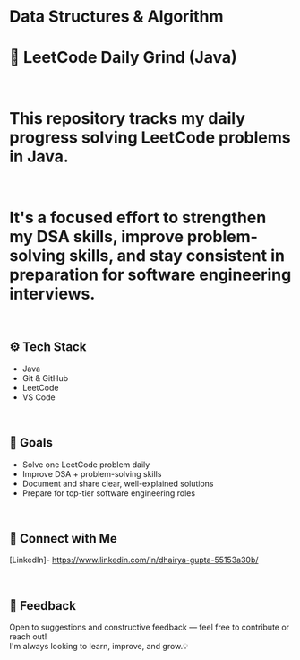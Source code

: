 # Data Structures & Algorithm
# 🚀 LeetCode Daily Grind (Java)
<br>						      

# This repository tracks my daily progress solving LeetCode problems in Java.
<br>

# It's a focused effort to strengthen my DSA skills, improve problem-solving skills, and stay consistent in preparation for software engineering interviews.
<br>

## ⚙️ Tech Stack
- Java 
- Git & GitHub
- LeetCode
- VS Code
<br>

## 🎯 Goals
- Solve one LeetCode problem daily
- Improve DSA + problem-solving skills
- Document and share clear, well-explained solutions
- Prepare for top-tier software engineering roles
<br>

## 🔗 Connect with Me
[LinkedIn]- https://www.linkedin.com/in/dhairya-gupta-55153a30b/

<br>

## 💬 Feedback
Open to suggestions and constructive feedback — feel free to contribute or reach out!  
I'm always looking to learn, improve, and grow.💡

